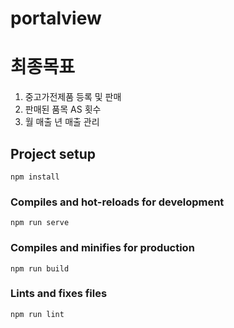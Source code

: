 # portalview

# 최종목표
1. 중고가전제품 등록 및 판매
2. 판매된 품목 AS 횟수
3. 월 매출 년 매출 관리
## Project setup
```
npm install
```

### Compiles and hot-reloads for development
```
npm run serve
```

### Compiles and minifies for production
```
npm run build
```

### Lints and fixes files
```
npm run lint
```
